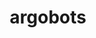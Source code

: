 ---
title: "argobots"
layout: cache
categories: [package, develop-2024-05-12]
meta: {"versions": ["1.2"], "compilers": ["cce@=15.0.1", "gcc@=10.3.0", "gcc@=11.1.0", "gcc@=11.4.0", "gcc@=9.4.0", "oneapi@=2024.0.0"], "oss": ["rhel8", "sle_hpc15", "ubuntu20.04", "ubuntu22.04"], "platforms": ["linux"], "targets": ["neoverse_v1", "neoverse_v2", "ppc64le", "x86_64_v3", "x86_64_v4", "zen4"], "stacks": ["data-vis-sdk", "e4s", "e4s-cray-rhel", "e4s-cray-sles", "e4s-neoverse-v2", "e4s-neoverse_v1", "e4s-oneapi", "e4s-power", "e4s-rocm-external", "root"], "num_specs": 8, "num_specs_by_stack": {"e4s-cray-rhel": 1, "root": 8, "e4s-cray-sles": 1, "e4s-power": 1, "data-vis-sdk": 1, "e4s-neoverse_v1": 1, "e4s-neoverse-v2": 1, "e4s-rocm-external": 1, "e4s": 1, "e4s-oneapi": 1}}
spec_details: [{"hash": "xw3brea6ffcwquya5j3b7qetahso4bi7", "compiler": "cce@=15.0.1", "versions": ["1.2"], "os": "rhel8", "platform": "linux", "target": "zen4", "variants": ["~affinity", "build_system=autotools", "~debug", "+perf", "stackguard=none", "~stackunwind", "~tool", "~valgrind"], "stacks": ["e4s-cray-rhel", "root"], "size": "-", "tarball": "https://binaries.spack.io/develop-2024-05-12/build_cache/linux-rhel8-zen4/cce-15.0.1/argobots-1.2/linux-rhel8-zen4-cce-15.0.1-argobots-1.2-xw3brea6ffcwquya5j3b7qetahso4bi7.spack"}, {"hash": "4tz6etepqnwcmdgye5hzrdy6lihn6hrn", "compiler": "gcc@=10.3.0", "versions": ["1.2"], "os": "sle_hpc15", "platform": "linux", "target": "x86_64_v4", "variants": ["~affinity", "build_system=autotools", "~debug", "+perf", "stackguard=none", "~stackunwind", "~tool", "~valgrind"], "stacks": ["root", "e4s-cray-sles"], "size": "-", "tarball": "https://binaries.spack.io/develop-2024-05-12/build_cache/linux-sle_hpc15-x86_64_v4/gcc-10.3.0/argobots-1.2/linux-sle_hpc15-x86_64_v4-gcc-10.3.0-argobots-1.2-4tz6etepqnwcmdgye5hzrdy6lihn6hrn.spack"}, {"hash": "lhgpd6tlrdjqxghcxovw6jenyrphfcyb", "compiler": "gcc@=9.4.0", "versions": ["1.2"], "os": "ubuntu20.04", "platform": "linux", "target": "ppc64le", "variants": ["~affinity", "build_system=autotools", "~debug", "+perf", "stackguard=none", "~stackunwind", "~tool", "~valgrind"], "stacks": ["e4s-power", "root"], "size": "-", "tarball": "https://binaries.spack.io/develop-2024-05-12/build_cache/linux-ubuntu20.04-ppc64le/gcc-9.4.0/argobots-1.2/linux-ubuntu20.04-ppc64le-gcc-9.4.0-argobots-1.2-lhgpd6tlrdjqxghcxovw6jenyrphfcyb.spack"}, {"hash": "zfcllsfyiw55foygoph7u4w7lkztkrd3", "compiler": "gcc@=11.1.0", "versions": ["1.2"], "os": "ubuntu20.04", "platform": "linux", "target": "x86_64_v3", "variants": ["~affinity", "build_system=autotools", "~debug", "+perf", "stackguard=none", "~stackunwind", "~tool", "~valgrind"], "stacks": ["root", "data-vis-sdk"], "size": "-", "tarball": "https://binaries.spack.io/develop-2024-05-12/build_cache/linux-ubuntu20.04-x86_64_v3/gcc-11.1.0/argobots-1.2/linux-ubuntu20.04-x86_64_v3-gcc-11.1.0-argobots-1.2-zfcllsfyiw55foygoph7u4w7lkztkrd3.spack"}, {"hash": "hyznkxz7fsp22kpy6zdccqbtg2mrcnfz", "compiler": "gcc@=11.4.0", "versions": ["1.2"], "os": "ubuntu22.04", "platform": "linux", "target": "neoverse_v1", "variants": ["~affinity", "build_system=autotools", "~debug", "+perf", "stackguard=none", "~stackunwind", "~tool", "~valgrind"], "stacks": ["root", "e4s-neoverse_v1"], "size": "-", "tarball": "https://binaries.spack.io/develop-2024-05-12/build_cache/linux-ubuntu22.04-neoverse_v1/gcc-11.4.0/argobots-1.2/linux-ubuntu22.04-neoverse_v1-gcc-11.4.0-argobots-1.2-hyznkxz7fsp22kpy6zdccqbtg2mrcnfz.spack"}, {"hash": "2atyprnh3pj6cfcaotbdx6lzdak3cc72", "compiler": "gcc@=11.4.0", "versions": ["1.2"], "os": "ubuntu22.04", "platform": "linux", "target": "neoverse_v2", "variants": ["~affinity", "build_system=autotools", "~debug", "+perf", "stackguard=none", "~stackunwind", "~tool", "~valgrind"], "stacks": ["e4s-neoverse-v2", "root"], "size": "-", "tarball": "https://binaries.spack.io/develop-2024-05-12/build_cache/linux-ubuntu22.04-neoverse_v2/gcc-11.4.0/argobots-1.2/linux-ubuntu22.04-neoverse_v2-gcc-11.4.0-argobots-1.2-2atyprnh3pj6cfcaotbdx6lzdak3cc72.spack"}, {"hash": "cqvp763srtli4jnczafmb7lghkcyhkzj", "compiler": "gcc@=11.4.0", "versions": ["1.2"], "os": "ubuntu22.04", "platform": "linux", "target": "x86_64_v3", "variants": ["~affinity", "build_system=autotools", "~debug", "+perf", "stackguard=none", "~stackunwind", "~tool", "~valgrind"], "stacks": ["e4s-rocm-external", "e4s", "root"], "size": "-", "tarball": "https://binaries.spack.io/develop-2024-05-12/build_cache/linux-ubuntu22.04-x86_64_v3/gcc-11.4.0/argobots-1.2/linux-ubuntu22.04-x86_64_v3-gcc-11.4.0-argobots-1.2-cqvp763srtli4jnczafmb7lghkcyhkzj.spack"}, {"hash": "pjwhrgpciee3f2qvi4rbtluvlspc6ci4", "compiler": "oneapi@=2024.0.0", "versions": ["1.2"], "os": "ubuntu22.04", "platform": "linux", "target": "x86_64_v3", "variants": ["~affinity", "build_system=autotools", "~debug", "+perf", "stackguard=none", "~stackunwind", "~tool", "~valgrind"], "stacks": ["e4s-oneapi", "root"], "size": "-", "tarball": "https://binaries.spack.io/develop-2024-05-12/build_cache/linux-ubuntu22.04-x86_64_v3/oneapi-2024.0.0/argobots-1.2/linux-ubuntu22.04-x86_64_v3-oneapi-2024.0.0-argobots-1.2-pjwhrgpciee3f2qvi4rbtluvlspc6ci4.spack"}]
---